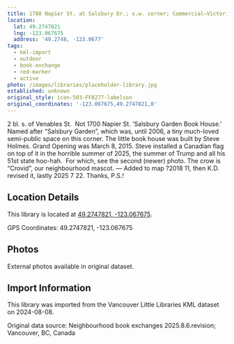 ```yaml
---
title: 1780 Napier St. at Salsbury Dr.; s.w. corner; Commercial—Victoria Dr.
location:
  lat: 49.2747821
  lng: -123.067675
  address: '49.2748, -123.0677'
tags:
  - kml-import
  - outdoor
  - book-exchange
  - red-marker
  - active
photo: /images/libraries/placeholder-library.jpg
established: unknown
original_style: icon-503-FF8277-labelson
original_coordinates: '-123.067675,49.2747821,0'
---
```

2 bl. s. of Venables St.  Not 1700 Napier St.
'Salsbury Garden Book House.'  Named after “Salsbury Garden”, which was, until 2006, a tiny much-loved semi-public space on this corner.
 The little book house was built by Steve Holmes.
 Grand Opening was March 8, 2015. 
Steve installed a Canadian flag on top of it in the horrible summer of 2025, the summer of Trump and all his 51st state hoo-hah.  
For which, see the second (newer) photo.
The crow is “Crovid”, our neighbourhood mascot. 
— Added to map ?2018 11, then K.D. revised it, lastly 2025 7 22. Thanks, P.S.!

## Location Details

This library is located at [49.2747821, -123.067675](https://www.google.com/maps?q=49.2747821,-123.067675).

GPS Coordinates: 49.2747821, -123.067675

## Photos

External photos available in original dataset.

## Import Information

This library was imported from the Vancouver Little Libraries KML dataset on 2024-08-08.

Original data source: Neighbourhood book exchanges 2025.8.6.revision; Vancouver, BC, Canada

